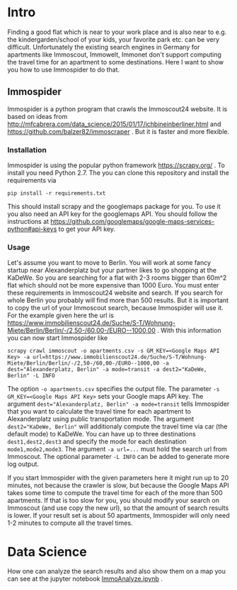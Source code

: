 # Intro
Finding a good flat which is near to your work place and is also near to e.g. the kindergarden/school of your kids, your favorite park etc. can be very difficult. Unfortunately the existing search engines in Germany for apartments like Immoscout, Immowelt, Immonet don't support computing the travel time for an apartment to some destinations. Here I want to show you how to use Immospider to do that.
## Immospider
Immospider is a python program that crawls the Immoscout24 website. It is based on ideas from http://mfcabrera.com/data_science/2015/01/17/ichbineinberliner.html and https://github.com/balzer82/immoscraper . But it is faster and more flexible. 

### Installation

Immospider is using the popular python framework https://scrapy.org/ . To install you need Python 2.7. The you can clone this repository and install the requirements via

    pip install -r requirements.txt
   
This should install scrapy and the googlemaps package for you. To use it you also need an API key for the googlemaps API. You should follow the instructions at https://github.com/googlemaps/google-maps-services-python#api-keys to get your API key.

### Usage

Let's assume you want to move to Berlin. You will work at some fancy startup near Alexanderplatz but your partner likes to go shopping at the KaDeWe. So you are searching for a flat with 2-3 rooms bigger than 60m^2 flat which should not be more expensive than 1000 Euro. You must enter these requirements in Immoscout24 website and search. If you search for whole Berlin you probably will find more than 500 results. But it is important to copy the url of your Immoscout search, because Immospider will use it. For the example given here the url is https://www.immobilienscout24.de/Suche/S-T/Wohnung-Miete/Berlin/Berlin/-/2,50-/60,00-/EURO--1000,00 . 
With this information you can now start Immospider like

    scrapy crawl immoscout -o apartments.csv -s GM_KEY=<Google Maps API Key> -a url=https://www.immobilienscout24.de/Suche/S-T/Wohnung-Miete/Berlin/Berlin/-/2,50-/60,00-/EURO--1000,00 -a dest="Alexanderplatz, Berlin" -a mode=transit -a dest2="KaDeWe, Berlin" -L INFO
    
The option `-o apartments.csv` specifies the output file. The parameter `-s GM_KEY=<Google Maps API Key>` sets your Google maps API key. The argument `dest="Alexanderplatz, Berlin" -a mode=transit` tells Immospider that you want to calculate the travel time for each apartment to Alexanderplatz using public transportation mode. The argument `dest2="KaDeWe, Berlin"` will additionaly compute the travel time via car (the default mode) to KaDeWe. You can have up to three destinations `dest1,dest2,dest3` and specify the mode for each destination `mode1,mode2,mode3`. The argument `-a url=...` must hold the search url from Immoscout. The optional parameter `-L INFO` can be added to generate more log output.

If you start Immospider with the given parameters here it might run up to 20 minutes, not because the crawler is slow, but because the Google Maps API takes some time to compute the travel time for each of the more than 500 apartments. If that is too slow for you, you should modify your search on Immoscout (and use copy the new url), so that the amount of search results is lower. If your result set is about 50 apartments, Immospider will only need 1-2 minutes to compute all the travel times.  
  
# Data Science
How one can analyze the search results and also show them on a map you can see at the jupyter notebook [ImmoAnalyze.ipynb](https://nbviewer.jupyter.org/github/asmaier/ImmoSpider/blob/master/ImmoAnalyze.ipynb) .